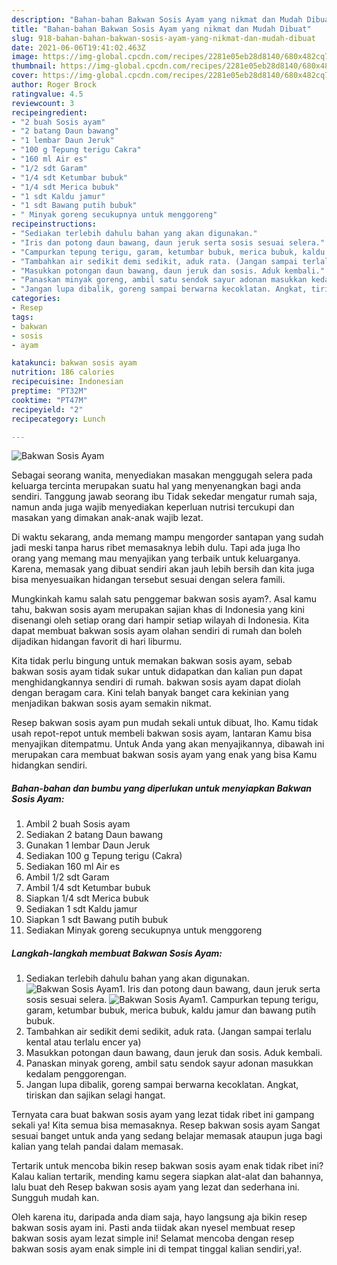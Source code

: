 ```yaml
---
description: "Bahan-bahan Bakwan Sosis Ayam yang nikmat dan Mudah Dibuat"
title: "Bahan-bahan Bakwan Sosis Ayam yang nikmat dan Mudah Dibuat"
slug: 918-bahan-bahan-bakwan-sosis-ayam-yang-nikmat-dan-mudah-dibuat
date: 2021-06-06T19:41:02.463Z
image: https://img-global.cpcdn.com/recipes/2281e05eb28d8140/680x482cq70/bakwan-sosis-ayam-foto-resep-utama.jpg
thumbnail: https://img-global.cpcdn.com/recipes/2281e05eb28d8140/680x482cq70/bakwan-sosis-ayam-foto-resep-utama.jpg
cover: https://img-global.cpcdn.com/recipes/2281e05eb28d8140/680x482cq70/bakwan-sosis-ayam-foto-resep-utama.jpg
author: Roger Brock
ratingvalue: 4.5
reviewcount: 3
recipeingredient:
- "2 buah Sosis ayam"
- "2 batang Daun bawang"
- "1 lembar Daun Jeruk"
- "100 g Tepung terigu Cakra"
- "160 ml Air es"
- "1/2 sdt Garam"
- "1/4 sdt Ketumbar bubuk"
- "1/4 sdt Merica bubuk"
- "1 sdt Kaldu jamur"
- "1 sdt Bawang putih bubuk"
- " Minyak goreng secukupnya untuk menggoreng"
recipeinstructions:
- "Sediakan terlebih dahulu bahan yang akan digunakan."
- "Iris dan potong daun bawang, daun jeruk serta sosis sesuai selera."
- "Campurkan tepung terigu, garam, ketumbar bubuk, merica bubuk, kaldu jamur dan bawang putih bubuk."
- "Tambahkan air sedikit demi sedikit, aduk rata. (Jangan sampai terlalu kental atau terlalu encer ya)"
- "Masukkan potongan daun bawang, daun jeruk dan sosis. Aduk kembali."
- "Panaskan minyak goreng, ambil satu sendok sayur adonan masukkan kedalam penggorengan."
- "Jangan lupa dibalik, goreng sampai berwarna kecoklatan. Angkat, tiriskan dan sajikan selagi hangat."
categories:
- Resep
tags:
- bakwan
- sosis
- ayam

katakunci: bakwan sosis ayam 
nutrition: 186 calories
recipecuisine: Indonesian
preptime: "PT32M"
cooktime: "PT47M"
recipeyield: "2"
recipecategory: Lunch

---
```



![Bakwan Sosis Ayam](https://img-global.cpcdn.com/recipes/2281e05eb28d8140/680x482cq70/bakwan-sosis-ayam-foto-resep-utama.jpg)

Sebagai seorang wanita, menyediakan masakan menggugah selera pada keluarga tercinta merupakan suatu hal yang menyenangkan bagi anda sendiri. Tanggung jawab seorang ibu Tidak sekedar mengatur rumah saja, namun anda juga wajib menyediakan keperluan nutrisi tercukupi dan masakan yang dimakan anak-anak wajib lezat.

Di waktu  sekarang, anda memang mampu mengorder santapan yang sudah jadi meski tanpa harus ribet memasaknya lebih dulu. Tapi ada juga lho orang yang memang mau menyajikan yang terbaik untuk keluarganya. Karena, memasak yang dibuat sendiri akan jauh lebih bersih dan kita juga bisa menyesuaikan hidangan tersebut sesuai dengan selera famili. 



Mungkinkah kamu salah satu penggemar bakwan sosis ayam?. Asal kamu tahu, bakwan sosis ayam merupakan sajian khas di Indonesia yang kini disenangi oleh setiap orang dari hampir setiap wilayah di Indonesia. Kita dapat membuat bakwan sosis ayam olahan sendiri di rumah dan boleh dijadikan hidangan favorit di hari liburmu.

Kita tidak perlu bingung untuk memakan bakwan sosis ayam, sebab bakwan sosis ayam tidak sukar untuk didapatkan dan kalian pun dapat menghidangkannya sendiri di rumah. bakwan sosis ayam dapat diolah dengan beragam cara. Kini telah banyak banget cara kekinian yang menjadikan bakwan sosis ayam semakin nikmat.

Resep bakwan sosis ayam pun mudah sekali untuk dibuat, lho. Kamu tidak usah repot-repot untuk membeli bakwan sosis ayam, lantaran Kamu bisa menyajikan ditempatmu. Untuk Anda yang akan menyajikannya, dibawah ini merupakan cara membuat bakwan sosis ayam yang enak yang bisa Kamu hidangkan sendiri.

<!--inarticleads1-->

##### Bahan-bahan dan bumbu yang diperlukan untuk menyiapkan Bakwan Sosis Ayam:

1. Ambil 2 buah Sosis ayam
1. Sediakan 2 batang Daun bawang
1. Gunakan 1 lembar Daun Jeruk
1. Sediakan 100 g Tepung terigu (Cakra)
1. Sediakan 160 ml Air es
1. Ambil 1/2 sdt Garam
1. Ambil 1/4 sdt Ketumbar bubuk
1. Siapkan 1/4 sdt Merica bubuk
1. Sediakan 1 sdt Kaldu jamur
1. Siapkan 1 sdt Bawang putih bubuk
1. Sediakan  Minyak goreng secukupnya untuk menggoreng




<!--inarticleads2-->

##### Langkah-langkah membuat Bakwan Sosis Ayam:

1. Sediakan terlebih dahulu bahan yang akan digunakan.
<img src="https://img-global.cpcdn.com/steps/27cf1d048babacc0/160x128cq70/bakwan-sosis-ayam-langkah-memasak-1-foto.jpg" alt="Bakwan Sosis Ayam">1. Iris dan potong daun bawang, daun jeruk serta sosis sesuai selera.
<img src="https://img-global.cpcdn.com/steps/90af4cf22510a3a3/160x128cq70/bakwan-sosis-ayam-langkah-memasak-2-foto.jpg" alt="Bakwan Sosis Ayam">1. Campurkan tepung terigu, garam, ketumbar bubuk, merica bubuk, kaldu jamur dan bawang putih bubuk.
1. Tambahkan air sedikit demi sedikit, aduk rata. (Jangan sampai terlalu kental atau terlalu encer ya)
1. Masukkan potongan daun bawang, daun jeruk dan sosis. Aduk kembali.
1. Panaskan minyak goreng, ambil satu sendok sayur adonan masukkan kedalam penggorengan.
1. Jangan lupa dibalik, goreng sampai berwarna kecoklatan. Angkat, tiriskan dan sajikan selagi hangat.




Ternyata cara buat bakwan sosis ayam yang lezat tidak ribet ini gampang sekali ya! Kita semua bisa memasaknya. Resep bakwan sosis ayam Sangat sesuai banget untuk anda yang sedang belajar memasak ataupun juga bagi kalian yang telah pandai dalam memasak.

Tertarik untuk mencoba bikin resep bakwan sosis ayam enak tidak ribet ini? Kalau kalian tertarik, mending kamu segera siapkan alat-alat dan bahannya, lalu buat deh Resep bakwan sosis ayam yang lezat dan sederhana ini. Sungguh mudah kan. 

Oleh karena itu, daripada anda diam saja, hayo langsung aja bikin resep bakwan sosis ayam ini. Pasti anda tiidak akan nyesel membuat resep bakwan sosis ayam lezat simple ini! Selamat mencoba dengan resep bakwan sosis ayam enak simple ini di tempat tinggal kalian sendiri,ya!.

